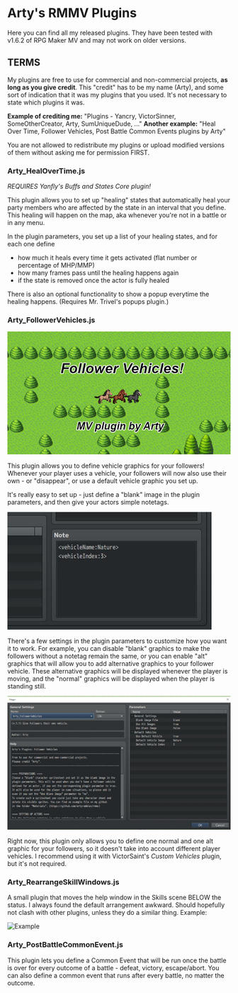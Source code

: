 # Arty's RMMV Plugins
Here you can find all my released plugins. They have been tested with v1.6.2 of RPG Maker MV and may not work on older versions.

## TERMS
My plugins are free to use for commercial and non-commercial projects, **as long as you give credit**. This "credit" has to be my name (Arty), and some sort of indication that it was my plugins that you used. It's not necessary to state which plugins it was.

**Example of crediting me:** "Plugins - Yancry, VictorSinner, SomeOtherCreator, Arty, SumUniqueDude, ..."
**Another example:** "Heal Over Time, Follower Vehicles, Post Battle Common Events plugins by Arty"

You are not allowed to redistribute my plugins or upload modified versions of them without asking me for permission FIRST.

### Arty_HealOverTime.js
*REQUIRES Yanfly's Buffs and States Core plugin!*

This plugin allows you to set up "healing" states that automatically heal your party members who are affected by the state in an interval that you define. This healing will happen on the map, aka whenever you're not in a battle or in any menu.

In the plugin parameters, you set up a list of your healing states, and for each one define 
- how much it heals every time it gets activated (flat number or percentage of MHP/MMP)
- how many frames pass until the healing happens again
- if the state is removed once the actor is fully healed

There is also an optional functionality to show a popup everytime the healing happens. (Requires Mr. Trivel's popups plugin.)

### Arty_FollowerVehicles.js
![FollowerVehicles Header](https://raw.githubusercontent.com/artyrambles/rmmv/master/Screenshots/followervehicles.JPG)

This plugin allows you to define vehicle graphics for your followers! Whenever your player uses a vehicle, your followers will now also use their own - or "disappear", or use a default vehicle graphic you set up. 

It's really easy to set up - just define a "blank" image in the plugin parameters, and then give your actors simple notetags.

![FollowerVehicles Setup](https://raw.githubusercontent.com/artyrambles/rmmv/master/Screenshots/followervehicles_setup.JPG)

There's a few settings in the plugin parameters to customize how you want it to work. For example, you can disable "blank" graphics to make the followers without a notetag remain the same, or you can enable "alt" graphics that will allow you to add alternative graphics to your follower vehicle. These alternative graphics will be displayed whenever the player is moving, and the "normal" graphics will be displayed when the player is standing still.

![FollowerVehicles Plugin Params](https://raw.githubusercontent.com/artyrambles/rmmv/master/Screenshots/followervehicles_pluginparams.JPG)

Right now, this plugin only allows you to define one normal and one alt graphic for your followers, so it doesn't take into account different player vehicles. I recommend using it with VictorSaint's *Custom Vehicles* plugin, but it's not required.

### Arty_RearrangeSkillWindows.js
A small plugin that moves the help window in the Skills scene BELOW the status. I always found the default arrangement awkward.
Should hopefully not clash with other plugins, unless they do a similar thing. Example:

![Example](https://raw.githubusercontent.com/artyrambles/rmmv/master/Screenshots/skillwindowrearrange.png)

### Arty_PostBattleCommonEvent.js
This plugin lets you define a Common Event that will be run once the battle is over for every outcome of a battle - defeat, victory, escape/abort. You can also define a common event that runs after every battle, no matter the outcome.
